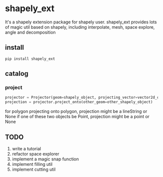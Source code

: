 # shapely_ext
It's a shapely extension package for shapely user.
shapely_ext provides lots of magic util based on shapely, including interpolate, mesh, space explore,
 angle and decomposition
 
## install
`pip install shapely_ext`

## catalog
### project
```python
projector = Projector(geom=shapely_object, projecting_vector=vector2d_object)
projection = projector.project_onto(other_geom=other_shapely_object)
```
for polygon projecting onto polygon, projection might be a lineString or None
if one of these two objects be Point, projection might be a point or None

## TODO
1. write a tutorial
2. refactor space explorer
3. implement a magic snap function
4. implement filling util
5. implement cutting util

